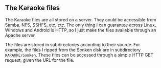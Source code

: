 
##  The Karaoke files 


The Karaoke files are all stored on a server.
      They could be accessible from Samba, NFS, SSHFS, etc, etc.
      The only thing I can guarantee across Linux, Windows and Android
      is HTTP, so I just make the files available through an Apache
      server.


The files are stored in subdirectories according to their source.
      For example, the files I ripped from the Sonken disk are in
      subdirectory `KARAOKE/Sonken`.
      These files can be accessed through a simple HTTP GET request,
      given the URL for the file.
